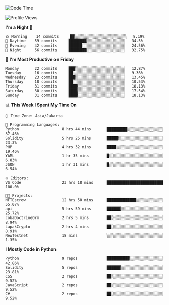 <!--START_SECTION:waka-->
![Code Time](http://img.shields.io/badge/Code%20Time-0%20secs-blue)

![Profile Views](http://img.shields.io/badge/Profile%20Views-3-blue)

**I'm a Night 🦉** 

```text
🌞 Morning    14 commits     ██░░░░░░░░░░░░░░░░░░░░░░░   8.19% 
🌆 Daytime    59 commits     ████████░░░░░░░░░░░░░░░░░   34.5% 
🌃 Evening    42 commits     ██████░░░░░░░░░░░░░░░░░░░   24.56% 
🌙 Night      56 commits     ████████░░░░░░░░░░░░░░░░░   32.75%

```
📅 **I'm Most Productive on Friday** 

```text
Monday       22 commits     ███░░░░░░░░░░░░░░░░░░░░░░   12.87% 
Tuesday      16 commits     ██░░░░░░░░░░░░░░░░░░░░░░░   9.36% 
Wednesday    23 commits     ███░░░░░░░░░░░░░░░░░░░░░░   13.45% 
Thursday     18 commits     ██░░░░░░░░░░░░░░░░░░░░░░░   10.53% 
Friday       31 commits     ████░░░░░░░░░░░░░░░░░░░░░   18.13% 
Saturday     30 commits     ████░░░░░░░░░░░░░░░░░░░░░   17.54% 
Sunday       31 commits     ████░░░░░░░░░░░░░░░░░░░░░   18.13%

```


📊 **This Week I Spent My Time On** 

```text
⌚︎ Time Zone: Asia/Jakarta

💬 Programming Languages: 
Python                   8 hrs 44 mins       █████████░░░░░░░░░░░░░░░░   37.46% 
Solidity                 5 hrs 25 mins       █████░░░░░░░░░░░░░░░░░░░░   23.3% 
PHP                      4 hrs 32 mins       ████░░░░░░░░░░░░░░░░░░░░░   19.46% 
YAML                     1 hr 35 mins        █░░░░░░░░░░░░░░░░░░░░░░░░   6.83% 
JSON                     1 hr 31 mins        █░░░░░░░░░░░░░░░░░░░░░░░░   6.54%

🔥 Editors: 
VS Code                  23 hrs 18 mins      █████████████████████████   100.0%

🐱‍💻 Projects: 
NFTEscrow                12 hrs 50 mins      █████████████░░░░░░░░░░░░   55.07% 
api                      5 hrs 59 mins       ██████░░░░░░░░░░░░░░░░░░░   25.72% 
cobaDoctrineOrm          2 hrs 5 mins        ██░░░░░░░░░░░░░░░░░░░░░░░   8.94% 
LapakCrypto              2 hrs 4 mins        ██░░░░░░░░░░░░░░░░░░░░░░░   8.91% 
NewTestnet               18 mins             ░░░░░░░░░░░░░░░░░░░░░░░░░   1.35%

```

**I Mostly Code in Python** 

```text
Python                   9 repos             ██████████░░░░░░░░░░░░░░░   42.86% 
Solidity                 5 repos             ██████░░░░░░░░░░░░░░░░░░░   23.81% 
CSS                      2 repos             ██░░░░░░░░░░░░░░░░░░░░░░░   9.52% 
JavaScript               2 repos             ██░░░░░░░░░░░░░░░░░░░░░░░   9.52% 
C#                       2 repos             ██░░░░░░░░░░░░░░░░░░░░░░░   9.52%

```



<!--END_SECTION:waka-->
